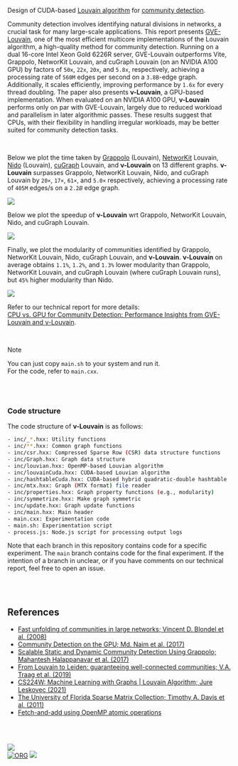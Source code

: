 Design of CUDA-based [Louvain algorithm] for [community detection].

Community detection involves identifying natural divisions in networks, a crucial task for many large-scale applications. This report presents [GVE-Louvain], one of the most efficient multicore implementations of the Louvain algorithm, a high-quality method for community detection. Running on a dual 16-core Intel Xeon Gold 6226R server, GVE-Louvain outperforms Vite, Grappolo, NetworKit Louvain, and cuGraph Louvain (on an NVIDIA A100 GPU) by factors of `50x`, `22x`, `20x`, and `5.8x`, respectively, achieving a processing rate of `560M` edges per second on a `3.8B`-edge graph. Additionally, it scales efficiently, improving performance by `1.6x` for every thread doubling. The paper also presents **ν-Louvain**, a GPU-based implementation. When evaluated on an NVIDIA A100 GPU, **ν-Louvain** performs only on par with GVE-Louvain, largely due to reduced workload and parallelism in later algorithmic passes. These results suggest that CPUs, with their flexibility in handling irregular workloads, may be better suited for community detection tasks.

<br>


Below we plot the time taken by [Grappolo] (Louvain), [NetworKit] Louvain, [Nido] (Louvain), [cuGraph] Louvain, and **ν-Louvain** on 13 different graphs. **ν-Louvain** surpasses Grappolo, NetworKit Louvain, Nido, and cuGraph Louvain by `20×`, `17×`, `61×`, and `5.0×` respectively, achieving a processing rate of `405M` edges/s on a `2.2𝐵` edge graph.

[![](https://github.com/user-attachments/assets/51ac7bb6-7bfd-4919-9169-df11eab2383e)][sheets-o1]

Below we plot the speedup of **ν-Louvain** wrt Grappolo, NetworKit Louvain, Nido, and cuGraph Louvain.

[![](https://github.com/user-attachments/assets/0cbe60a2-d86d-457c-89e0-e64eef020213)][sheets-o1]

Finally, we plot the modularity of communities identified by Grappolo, NetworKit Louvain, Nido, cuGraph Louvain, and **ν-Louvain**. **ν-Louvain** on average obtains `1.1%`, `1.2%`, and `1.3%` lower modularity than Grappolo, NetworKit
Louvain, and cuGraph Louvain (where cuGraph Louvain runs), but `45%` higher modularity than Nido.

[![](https://github.com/user-attachments/assets/de1170b7-5781-498a-b8c4-7b5ed157c4fa)][sheets-o1]

Refer to our technical report for more details: \
[CPU vs. GPU for Community Detection: Performance Insights from GVE-Louvain and ν-Louvain][report].

<br>

> [!NOTE]
> You can just copy `main.sh` to your system and run it. \
> For the code, refer to `main.cxx`.

[GVE-Louvain]: https://arxiv.org/abs/2312.04876
[Grappolo]: https://github.com/ECP-ExaGraph/grappolo
[NetworKit]: https://github.com/networkit/networkit
[Nido]: https://github.com/sg0/nido
[cuGraph]: https://github.com/rapidsai/cugraph
[Louvain algorithm]: https://en.wikipedia.org/wiki/Louvain_method
[community detection]: https://en.wikipedia.org/wiki/Community_search
[Prof. Dip Sankar Banerjee]: https://sites.google.com/site/dipsankarban/
[Prof. Kishore Kothapalli]: https://faculty.iiit.ac.in/~kkishore/
[SuiteSparse Matrix Collection]: https://sparse.tamu.edu
[sheets-o1]: https://docs.google.com/spreadsheets/d/1eXc7hkjuEAoIGLagzQrNQF_YubvdUiupgqJHPNxxFnk/edit?usp=sharing
[report]: https://arxiv.org/abs/2501.19004

<br>
<br>


### Code structure

The code structure of **ν-Louvain** is as follows:

```bash
- inc/_*.hxx: Utility functions
- inc/**.hxx: Common graph functions
- inc/csr.hxx: Compressed Sparse Row (CSR) data structure functions
- inc/Graph.hxx: Graph data structure
- inc/louvian.hxx: OpenMP-based Louvian algorithm
- inc/louvainCuda.hxx: CUDA-based Louvian algorithm
- inc/hashtableCuda.hxx: CUDA-based hybrid quadratic-double hashtable
- inc/mtx.hxx: Graph (MTX format) file reader
- inc/properties.hxx: Graph property functions (e.g., modularity)
- inc/symmetrize.hxx: Make graph symmetric
- inc/update.hxx: Graph update functions
- inc/main.hxx: Main header
- main.cxx: Experimentation code
- main.sh: Experimentation script
- process.js: Node.js script for processing output logs
```

Note that each branch in this repository contains code for a specific experiment. The `main` branch contains code for the final experiment. If the intention of a branch in unclear, or if you have comments on our technical report, feel free to open an issue.

<br>
<br>


## References

- [Fast unfolding of communities in large networks; Vincent D. Blondel et al. (2008)](https://arxiv.org/abs/0803.0476)
- [Community Detection on the GPU; Md. Naim et al. (2017)](https://arxiv.org/abs/1305.2006)
- [Scalable Static and Dynamic Community Detection Using Grappolo; Mahantesh Halappanavar et al. (2017)](https://ieeexplore.ieee.org/document/8091047)
- [From Louvain to Leiden: guaranteeing well-connected communities; V.A. Traag et al. (2019)](https://www.nature.com/articles/s41598-019-41695-z)
- [CS224W: Machine Learning with Graphs | Louvain Algorithm; Jure Leskovec (2021)](https://www.youtube.com/watch?v=0zuiLBOIcsw)
- [The University of Florida Sparse Matrix Collection; Timothy A. Davis et al. (2011)](https://doi.org/10.1145/2049662.2049663)
- [Fetch-and-add using OpenMP atomic operations](https://stackoverflow.com/a/7918281/1413259)

<br>
<br>


[![](https://img.youtube.com/vi/yqO7wVBTuLw/maxresdefault.jpg)](https://www.youtube.com/watch?v=yqO7wVBTuLw)<br>
[![ORG](https://img.shields.io/badge/org-puzzlef-green?logo=Org)](https://puzzlef.github.io)
![](https://ga-beacon.deno.dev/G-KD28SG54JQ:hbAybl6nQFOtmVxW4if3xw/github.com/puzzlef/louvain-communities-cuda)
